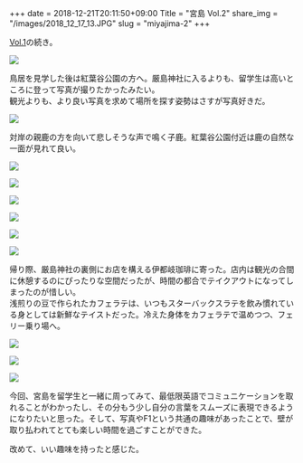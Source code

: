 +++
date  = 2018-12-21T20:11:50+09:00
Title = "宮島 Vol.2"
share_img = "/images/2018_12_17_13.JPG"
slug = "miyajima-2"
+++

<a href="https://photos.dream-exp.net/2018/12/miyajima-1/">Vol.1</a>の続き。

![](/images/2018_12_17_13.JPG)

鳥居を見学した後は紅葉谷公園の方へ。厳島神社に入るよりも、留学生は高いところに登って写真が撮りたかったみたい。<br>観光よりも、より良い写真を求めて場所を探す姿勢はさすが写真好きだ。

![](/images/2018_12_17_14.JPG)

対岸の親鹿の方を向いて悲しそうな声で鳴く子鹿。紅葉谷公園付近は鹿の自然な一面が見れて良い。

![](/images/2018_12_17_15.JPG)

![](/images/2018_12_17_16.JPG)

![](/images/2018_12_17_17.JPG)

![](/images/2018_12_17_18.JPG)

![](/images/2018_12_17_19.JPG)

![](/images/2018_12_17_21.JPG)

帰り際、厳島神社の裏側にお店を構える伊都岐珈琲に寄った。店内は観光の合間に休憩するのにぴったりな空間だったが、時間の都合でテイクアウトになってしまったのが惜しい。<br>浅煎りの豆で作られたカフェラテは、いつもスターバックスラテを飲み慣れている身としては新鮮なテイストだった。冷えた身体をカフェラテで温めつつ、フェリー乗り場へ。

![](/images/2018_12_17_23.JPG)

![](/images/2018_12_17_24.JPG)

![](/images/2018_12_17_25.JPG)

今回、宮島を留学生と一緒に周ってみて、最低限英語でコミュニケーションを取れることがわかったし、その分もう少し自分の言葉をスムーズに表現できるようになりたいと思った。そして、写真やF1という共通の趣味があったことで、壁が取り払われてとても楽しい時間を過ごすことができた。

改めて、いい趣味を持ったと感じた。